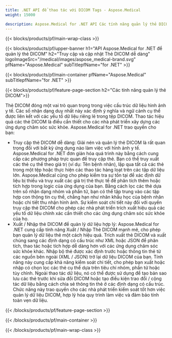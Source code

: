 ```yaml
---
title: .NET API để thao tác với DICOM Tags - Aspose.Medical
weight: 15000

description: Aspose.Medical for .NET API Các tính năng quản lý thẻ DICOM
---
```


{{< blocks/products/pf/main-wrap-class >}}

{{< blocks/products/pf/upper-banner h1="API Aspose.Medical for .NET để quản lý thẻ DICOM" h2="Truy cập và cập nhật Thẻ DICOM dễ dàng" logoImageSrc="/medical/images/aspose_medical-brand.svg" pfName="Aspose.Medical" subTitlepfName="for .NET" >}}

{{< blocks/products/pf/main-container pfName="Aspose.Medical" subTitlepfName="for .NET" >}}

{{< blocks/products/pf/feature-page-section h2="Các tính năng quản lý thẻ DICOM">}}

<p>Thẻ DICOM đóng một vai trò quan trọng trong việc cấu trúc dữ liệu hình ảnh y tế. Các số nhận dạng duy nhất này xác định ý nghĩa và ngữ cảnh cụ thể được liên kết với các yếu tố dữ liệu riêng lẻ trong tệp DICOM. Thao tác hiệu quả các thẻ DICOM là điều cần thiết cho các nhà phát triển xây dựng các ứng dụng chăm sóc sức khỏe. Aspose.Medical for .NET trao quyền cho bạn:</p>

<ul>
<li>Truy cập thẻ DICOM dễ dàng: Giải nén và quản lý thẻ DICOM là rất quan trọng đối với bất kỳ ứng dụng nào làm việc với hình ảnh y tế. Aspose.Medical for .NET đơn giản hóa quá trình này bằng cách cung cấp các phương pháp trực quan để truy cập thẻ. Bạn có thể truy xuất các thẻ cụ thể theo giá trị (ví dụ: Tên bệnh nhân), lặp qua tất cả các thẻ trong một tệp hoặc thực hiện các thao tác hàng loạt trên các tập dữ liệu lớn. Aspose.Medical cũng cho phép kiểm tra sự tồn tại để xác định dữ liệu bị thiếu và truy xuất các giá trị thẻ thực tế để phân tích thêm hoặc tích hợp trong logic của ứng dụng của bạn. Bằng cách lọc các thẻ dựa trên số nhận dạng nhóm và phần tử, bạn có thể tập trung vào các tập hợp con thông tin cụ thể, chẳng hạn như nhân khẩu học của bệnh nhân hoặc chi tiết thu nhận hình ảnh. Sự kiểm soát chi tiết này đối với quyền truy cập thẻ DICOM cho phép các nhà phát triển trích xuất hiệu quả các yếu tố dữ liệu chính xác cần thiết cho các ứng dụng chăm sóc sức khỏe của họ.</li>
<li>Xuất / Nhập thẻ DICOM để quản lý dữ liệu hợp lý: Aspose.Medical for .NET cung cấp tính năng Xuất / Nhập Thẻ DICOM mạnh mẽ, cho phép bạn quản lý dữ liệu thẻ một cách hiệu quả. Trích xuất thẻ DICOM và xuất chúng sang các định dạng có cấu trúc như XML hoặc JSON để phân tích, thao tác hoặc tích hợp dễ dàng hơn với các ứng dụng chăm sóc sức khỏe khác. Nhập bộ thẻ được xác định trước hoặc thông tin thẻ từ các nguồn bên ngoài (XML / JSON) trở lại dữ liệu DICOM của bạn. Tính năng này cung cấp khả năng kiểm soát chi tiết, cho phép bạn xuất hoặc nhập có chọn lọc các thẻ cụ thể dựa trên tiêu chí nhóm, phần tử hoặc tùy chỉnh. Ngoài thao tác dữ liệu, nó có thể được sử dụng để tạo bản sao lưu các thẻ trước khi sửa đổi DICOM hoặc tạo điều kiện trao đổi / cộng tác dữ liệu bằng cách chia sẻ thông tin thẻ ở các định dạng có cấu trúc. Chức năng này trao quyền cho các nhà phát triển kiểm soát tốt hơn việc quản lý dữ liệu DICOM, hợp lý hóa quy trình làm việc và đảm bảo tính toàn vẹn dữ liệu.</li>
</ul>

{{< /blocks/products/pf/feature-page-section >}}

{{< /blocks/products/pf/main-container >}}

{{< /blocks/products/pf/main-wrap-class >}}